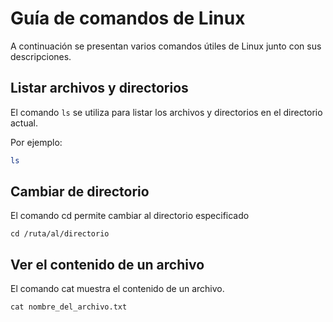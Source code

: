 # Guía de comandos de Linux
A continuación se presentan varios comandos útiles de Linux junto con sus descripciones.

## Listar archivos y directorios

El comando `ls` se utiliza para listar los archivos y directorios en el directorio actual.

Por ejemplo:

```bash
ls
```
## Cambiar de directorio

El comando cd permite cambiar al directorio especificado

```
cd /ruta/al/directorio
```

## Ver el contenido de un archivo

El comando cat muestra el contenido de un archivo.

```
cat nombre_del_archivo.txt
```

